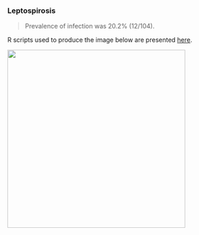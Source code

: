 ### Leptospirosis

>Prevalence of infection was 20.2% (12/104).


R scripts used to produce the image below are presented [here](./Leptospira.R).

<img src="https://user-images.githubusercontent.com/20196847/90257145-21c1fa80-de1d-11ea-9fb3-c68ed4d216c2.jpg" height="400" width="400" img align="center">
